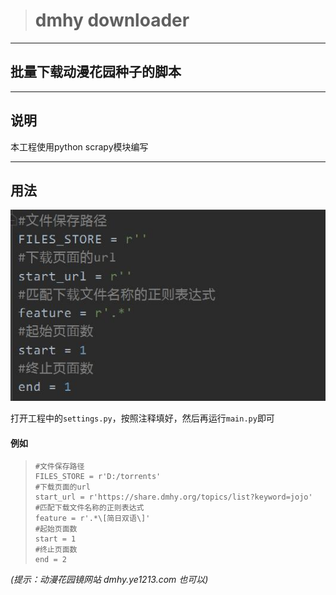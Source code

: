 > #  dmhy downloader
---
## 批量下载动漫花园种子的脚本
---
## 说明
本工程使用python scrapy模块编写

---

## 用法

![screenshot 01](https://github.com/MasouShizuka/dmhy-downloader/blob/master/screenshot/screenshot%2001.jpg)

打开工程中的`settings.py`，按照注释填好，然后再运行`main.py`即可

#### 例如

> ```
> #文件保存路径
> FILES_STORE = r'D:/torrents'
> #下载页面的url
> start_url = r'https://share.dmhy.org/topics/list?keyword=jojo'
> #匹配下载文件名称的正则表达式
> feature = r'.*\[简日双语\]'
> #起始页面数
> start = 1
> #终止页面数
> end = 2
> ```

*(提示：动漫花园镜网站 dmhy.ye1213.com 也可以)*



